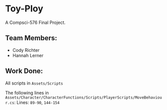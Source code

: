 # Toy-Ploy
A Compsci-576 Final Project.

## Team Members:
- Cody Richter
- Hannah Lerner

## Work Done:
All scripts in `Assets/Scripts`


The following lines in `Assets/Character/CharacterFunctions/Scripts/PlayerScripts/MoveBehaviour.cs`:
Lines: `89-90`, `144-154`